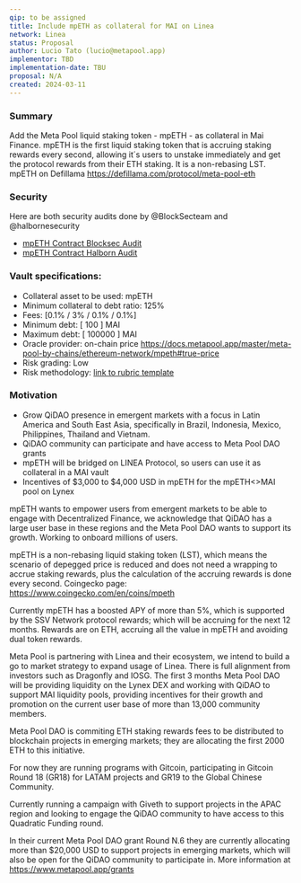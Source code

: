 ```yaml
---
qip: to be assigned
title: Include mpETH as collateral for MAI on Linea
network: Linea
status: Proposal
author: Lucio Tato (lucio@metapool.app)
implementor: TBD
implementation-date: TBU
proposal: N/A
created: 2024-03-11
---
```


### Summary

Add the Meta Pool liquid staking token - mpETH - as collateral in Mai Finance. mpETH is the first liquid staking token that is accruing staking rewards every second, allowing it´s users to unstake immediately and get the protocol rewards from their ETH staking. It is a non-rebasing LST.
mpETH on Defillama https://defillama.com/protocol/meta-pool-eth

### Security

Here are both security audits done by @BlockSecteam and @halbornesecurity

* [mpETH Contract Blocksec Audit](https://docs.metapool.app/master/security/audits/blocksec-audit#audit-staking-eth-with-meta-pool-on-ethereum)
* [mpETH Contract Halborn Audit](https://github.com/HalbornSecurity/PublicReports/blob/master/Solidity%20Smart%20Contract%20Audits/MetaPool_ETH_Staking_Smart_Contract_Security_Audit_Report_Halborn_Final.pdf)

### Vault specifications:

* Collateral asset to be used: mpETH
* Minimum collateral to debt ratio: 125%
* Fees: [0.1% / 3% / 0.1% / 0.1%]
* Minimum debt: [ 100 ] MAI
* Maximum debt: [ 100000 ] MAI
* Oracle provider: on-chain price https://docs.metapool.app/master/meta-pool-by-chains/ethereum-network/mpeth#true-price
* Risk grading: Low
* Risk methodology: [link to rubric template](https://docs.google.com/spreadsheets/d/1uvRFiN5FNr4OUKdsueFbnrQhx1lMdf1FfXRw1tnIXJE/edit?usp=sharing)

### Motivation
* Grow QiDAO presence in emergent markets with a focus in Latin America and South East Asia, specifically in Brazil, Indonesia, Mexico, Philippines, Thailand and Vietnam.
* QiDAO community can participate and have access to Meta Pool DAO grants
* mpETH will be bridged on LINEA Protocol, so users can use it as collateral in a MAI vault
* Incentives of $3,000 to $4,000 USD in mpETH for the mpETH<>MAI pool on Lynex 

mpETH wants to empower users from emergent markets to be able to engage with Decentralized Finance, we acknowledge that QiDAO has a large user base in these regions and the Meta Pool DAO wants to support its growth. Working to onboard millions of users.

mpETH is a non-rebasing liquid staking token (LST), which means the scenario of depegged price is reduced and does not need a wrapping to accrue staking rewards, plus the calculation of the accruing rewards is done every second. Coingecko page: https://www.coingecko.com/en/coins/mpeth

Currently mpETH has a boosted APY of more than 5%, which is supported by the SSV Network protocol rewards; which will be accruing for the next 12 months. Rewards are on ETH, accruing all the value in mpETH and avoiding dual token rewards. 

Meta Pool is partnering with Linea and their ecosystem, we intend to build a go to market strategy to expand usage of Linea. There is full alignment from investors such as Dragonfly and IOSG. The first 3 months Meta Pool DAO will be providing liquidity on the Lynex DEX and working with QiDAO to support MAI liquidity pools, providing incentives for their growth and promotion on the current user base of more than 13,000 community members.

Meta Pool DAO is commiting ETH staking rewards fees to be distributed to blockchain projects in emerging markets; they are allocating the first 2000 ETH to this initiative. 

For now they are running programs with Gitcoin, participating in Gitcoin Round 18 (GR18) for LATAM projects and GR19 to the Global Chinese Community.

Currently running a campaign with Giveth to support projects in the APAC region and looking to engage the QiDAO community to have access to this Quadratic Funding round.

In their current Meta Pool DAO grant Round N.6 they are currently allocating more than $20,000 USD to support projects in emerging markets, which will also be open for the QiDAO community to participate in. More information at https://www.metapool.app/grants
